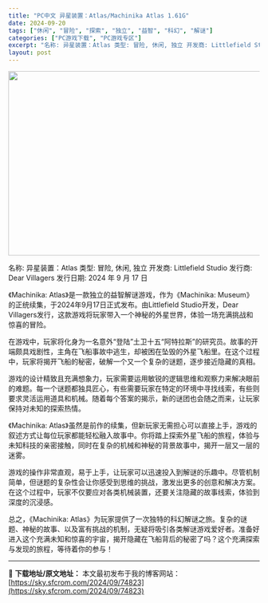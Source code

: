 ```yaml
---
title: "PC中文 异星装置：Atlas/Machinika Atlas 1.61G"
date: 2024-09-20
tags: ["休闲", "冒险", "探索", "独立", "益智", "科幻", "解谜"]
categories: ["PC游戏下载", "PC游戏专区"]
excerpt: "名称: 异星装置：Atlas 类型: 冒险, 休闲, 独立 开发商: Littlefield Studio 发行商: Dear Villagers 发行日期: 2024 年 9 月 17 日 《Machinika: Atlas》是一款独立的益智解谜游戏，作为《Machinika: Museum》的正&hellip;"
layout: post
---
```


<img class="aligncenter size-full wp-image-74824" src="https://sky.sfcrom.com/wp-content/uploads/2024/09/202409200330242.webp" alt="" width="660" height="370" />

名称: 异星装置：Atlas
类型: 冒险, 休闲, 独立
开发商: Littlefield Studio
发行商: Dear Villagers
发行日期: 2024 年 9 月 17 日

《Machinika: Atlas》是一款独立的益智解谜游戏，作为《Machinika: Museum》的正统续集，于2024年9月17日正式发布。由Littlefield Studio开发，Dear Villagers发行，这款游戏将玩家带入一个神秘的外星世界，体验一场充满挑战和惊喜的冒险。

在游戏中，玩家将化身为一名意外“登陆”土卫十五“阿特拉斯”的研究员。故事的开端颇具戏剧性，主角在飞船事故中逃生，却被困在坠毁的外星飞船里。在这个过程中，玩家将揭开飞船的秘密，破解一个又一个复杂的谜题，逐步接近隐藏的真相。

游戏的设计精致且充满想象力，玩家需要运用敏锐的逻辑思维和观察力来解决眼前的难题。每一个谜题都独具匠心，有些需要玩家在特定的环境中寻找线索，有些则要求灵活运用道具和机械。随着每个答案的揭示，新的谜团也会随之而来，让玩家保持对未知的探索热情。

《Machinika: Atlas》虽然是前作的续集，但新玩家无需担心可以直接上手，游戏的叙述方式让每位玩家都能轻松融入故事中。你将踏上探索外星飞船的旅程，体验与未知科技的亲密接触，同时在复杂的机械和神秘的背景故事中，揭开一层又一层的迷雾。

游戏的操作非常直观，易于上手，让玩家可以迅速投入到解谜的乐趣中。尽管机制简单，但谜题的复杂性会让你感受到思维的挑战，激发出更多的创意和解决方案。在这个过程中，玩家不仅要应对各类机械装置，还要关注隐藏的故事线索，体验到深度的沉浸感。

总之，《Machinika: Atlas》为玩家提供了一次独特的科幻解谜之旅。复杂的谜题、神秘的故事、以及富有挑战的机制，无疑将吸引各类解谜游戏爱好者。准备好进入这个充满未知和惊喜的宇宙，揭开隐藏在飞船背后的秘密了吗？这个充满探索与发现的旅程，等待着你的参与！

---
📖 **下载地址/原文地址：** 本文最初发布于我的博客网站：[https://sky.sfcrom.com/2024/09/74823](https://sky.sfcrom.com/2024/09/74823)
